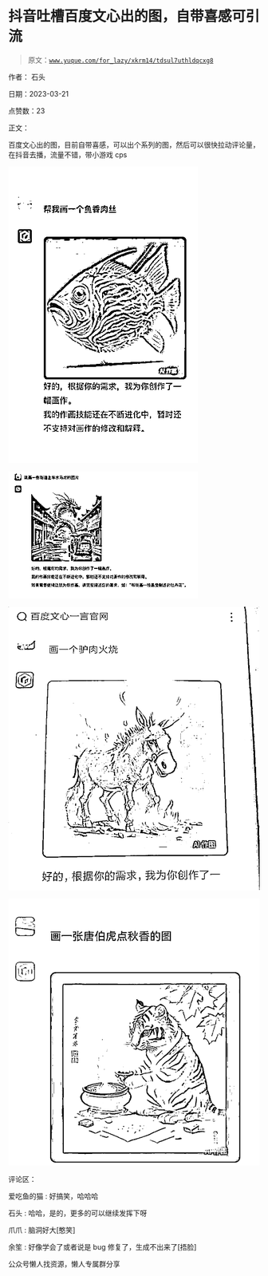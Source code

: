 # 抖音吐槽百度文心出的图，自带喜感可引流

> 原文：[`www.yuque.com/for_lazy/xkrm14/tdsul7uthldqcxg8`](https://www.yuque.com/for_lazy/xkrm14/tdsul7uthldqcxg8)

作者： 石头

日期：2023-03-21

点赞数：23

正文：

百度文心出的图，目前自带喜感，可以出个系列的图，然后可以很快拉动评论量，在抖音去播，流量不错，带小游戏 cps

![](img/58ca14cbb5eceffdb111e2cff2f5ff1d.png)  

![](img/d0d5df113ea8b14201c7920d268fa636.png)  

![](img/c90a27797322e8674d1dca2a094f90cc.png)  

![](img/5e836b2983e8ec709b99bfbe460f53e9.png)

评论区：

爱吃鱼的猫 : 好搞笑，哈哈哈

石头 : 哈哈，是的，更多的可以继续发挥下呀

爪爪 : 脑洞好大[憨笑]

余笙 : 好像学会了或者说是 bug 修复了，生成不出来了[捂脸]

公众号懒人找资源，懒人专属群分享

